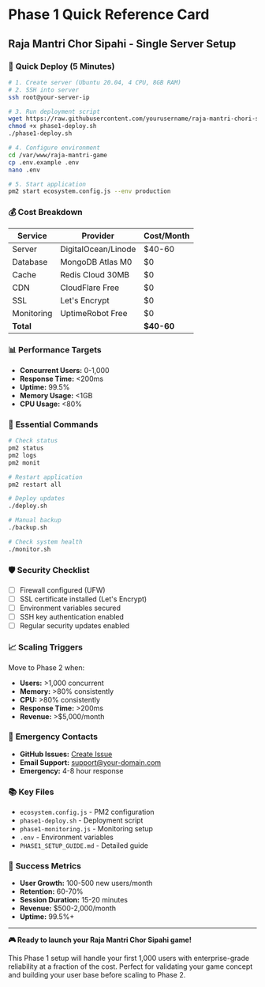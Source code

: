 # Phase 1 Quick Reference Card
## Raja Mantri Chor Sipahi - Single Server Setup

### 🚀 **Quick Deploy (5 Minutes)**
```bash
# 1. Create server (Ubuntu 20.04, 4 CPU, 8GB RAM)
# 2. SSH into server
ssh root@your-server-ip

# 3. Run deployment script
wget https://raw.githubusercontent.com/yourusername/raja-mantri-chori-sipahi/main/phase1-deploy.sh
chmod +x phase1-deploy.sh
./phase1-deploy.sh

# 4. Configure environment
cd /var/www/raja-mantri-game
cp .env.example .env
nano .env

# 5. Start application
pm2 start ecosystem.config.js --env production
```

### 💰 **Cost Breakdown**
| Service | Provider | Cost/Month |
|---------|----------|------------|
| Server | DigitalOcean/Linode | $40-60 |
| Database | MongoDB Atlas M0 | $0 |
| Cache | Redis Cloud 30MB | $0 |
| CDN | CloudFlare Free | $0 |
| SSL | Let's Encrypt | $0 |
| Monitoring | UptimeRobot Free | $0 |
| **Total** | | **$40-60** |

### 📊 **Performance Targets**
- **Concurrent Users:** 0-1,000
- **Response Time:** <200ms
- **Uptime:** 99.5%
- **Memory Usage:** <1GB
- **CPU Usage:** <80%

### 🔧 **Essential Commands**
```bash
# Check status
pm2 status
pm2 logs
pm2 monit

# Restart application
pm2 restart all

# Deploy updates
./deploy.sh

# Manual backup
./backup.sh

# Check system health
./monitor.sh
```

### 🛡️ **Security Checklist**
- [ ] Firewall configured (UFW)
- [ ] SSL certificate installed (Let's Encrypt)
- [ ] Environment variables secured
- [ ] SSH key authentication enabled
- [ ] Regular security updates enabled

### 📈 **Scaling Triggers**
Move to Phase 2 when:
- **Users:** >1,000 concurrent
- **Memory:** >80% consistently
- **CPU:** >80% consistently
- **Response Time:** >200ms
- **Revenue:** >$5,000/month

### 🚨 **Emergency Contacts**
- **GitHub Issues:** [Create Issue](https://github.com/yourusername/raja-mantri-chori-sipahi/issues)
- **Email Support:** support@your-domain.com
- **Emergency:** 4-8 hour response

### 📚 **Key Files**
- `ecosystem.config.js` - PM2 configuration
- `phase1-deploy.sh` - Deployment script
- `phase1-monitoring.js` - Monitoring setup
- `.env` - Environment variables
- `PHASE1_SETUP_GUIDE.md` - Detailed guide

### 🎯 **Success Metrics**
- **User Growth:** 100-500 new users/month
- **Retention:** 60-70%
- **Session Duration:** 15-20 minutes
- **Revenue:** $500-2,000/month
- **Uptime:** 99.5%+

---

**🎮 Ready to launch your Raja Mantri Chor Sipahi game!**

This Phase 1 setup will handle your first 1,000 users with enterprise-grade reliability at a fraction of the cost. Perfect for validating your game concept and building your user base before scaling to Phase 2.
